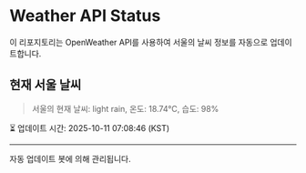 
# Weather API Status

이 리포지토리는 OpenWeather API를 사용하여 서울의 날씨 정보를 자동으로 업데이트합니다.

## 현재 서울 날씨
> 서울의 현재 날씨: light rain, 온도: 18.74°C, 습도: 98%

⏳ 업데이트 시간: 2025-10-11 07:08:46 (KST)

---
자동 업데이트 봇에 의해 관리됩니다.
